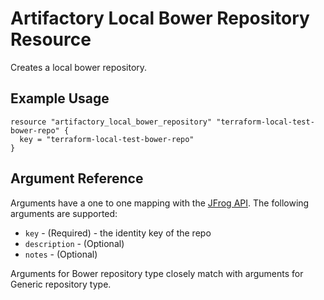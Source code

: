 # Artifactory Local Bower Repository Resource

Creates a local bower repository.

## Example Usage

```hcl
resource "artifactory_local_bower_repository" "terraform-local-test-bower-repo" {
  key = "terraform-local-test-bower-repo"
}
```

## Argument Reference

Arguments have a one to one mapping with the [JFrog API](https://www.jfrog.com/confluence/display/RTF/Repository+Configuration+JSON). The following arguments are supported:

* `key` - (Required) - the identity key of the repo
* `description` - (Optional)
* `notes` - (Optional)

Arguments for Bower repository type closely match with arguments for Generic repository type.
